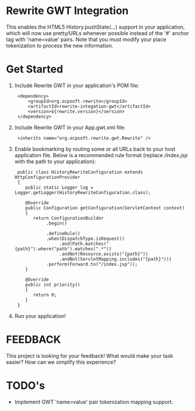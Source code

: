 Rewrite GWT Integration
=================================================

This enables the HTML5 History.pushState(...) support in your application, which will now use pretty/URLs whenever possible instead of the '#' anchor tag with 'name=value' pairs. Note that you must modify your place tokenization to process the new information.

Get Started
===========

1. Include Rewrite GWT in your application's POM file:

        <dependency>
            <groupId>org.ocpsoft.rewrite</groupId>
            <artifactId>rewrite-integation-gwt</artifactId>
            <version>${rewrite.version}</version>
        </dependency>

2. Include Rewrite GWT in your App.gwt.xml file:

        <inherits name="org.ocpsoft.rewrite.gwt.Rewrite" />

3. Enable bookmarking by routing some or all URLs back to your host application file. Below is a recommended rule format (replace */index.jsp* with the path to your application):

        public class HistoryRewriteConfiguration extends HttpConfigurationProvider
        {
           public static Logger log = Logger.getLogger(HistoryRewriteConfiguration.class);
        
           @Override
           public Configuration getConfiguration(ServletContext context)
           {
              return ConfigurationBuilder
                   .begin()
            
                   .defineRule()
                   .when(DispatchType.isRequest()
                        .and(Path.matches("{path}").where("path").matches(".*"))
                        .andNot(Resource.exists("{path}"))
                        .andNot(ServletMapping.includes("{path}")))
                   .perform(Forward.to("/index.jsp"));
           }
            
           @Override
           public int priority()
           {
              return 0;
           }
        }

4. Run your application!

FEEDBACK
========
This project is looking for your feedback! What would make your task easier? How can we simplify this experience?

TODO's
======

 * Implement GWT 'name=value' pair tokenization mapping support.

